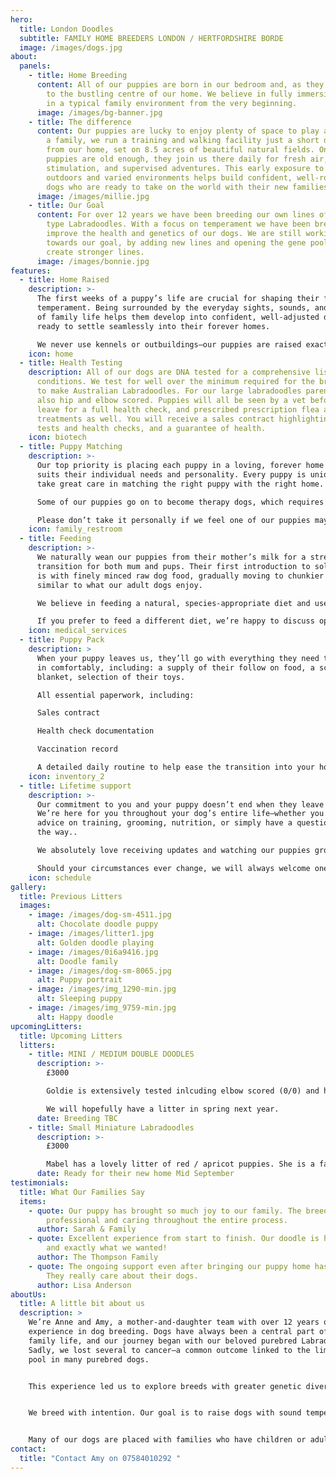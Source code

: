 ```yaml
---
hero:
  title: London Doodles
  subtitle: FAMILY HOME BREEDERS LONDON / HERTFORDSHIRE BORDE
  image: /images/dogs.jpg
about:
  panels:
    - title: Home Breeding
      content: All of our puppies are born in our bedroom and, as they grow, are moved
        to the bustling centre of our home. We believe in fully immersing them
        in a typical family environment from the very beginning.
      image: /images/bg-banner.jpg
    - title: The difference
      content: Our puppies are lucky to enjoy plenty of space to play and explore. As
        a family, we run a training and walking facility just a short distance
        from our home, set on 8.5 acres of beautiful natural fields. Once the
        puppies are old enough, they join us there daily for fresh air,
        stimulation, and supervised adventures. This early exposure to the
        outdoors and varied environments helps build confident, well-rounded
        dogs who are ready to take on the world with their new families.
      image: /images/millie.jpg
    - title: Our Goal
      content: For over 12 years we have been breeding our own lines of Australian
        type Labradoodles. With a focus on temperament we have been breeding to
        improve the health and genetics of our dogs. We are still working
        towards our goal, by adding new lines and opening the gene pool to
        create stronger lines.
      image: /images/bonnie.jpg
features:
  - title: Home Raised
    description: >-
      The first weeks of a puppy’s life are crucial for shaping their future
      temperament. Being surrounded by the everyday sights, sounds, and rhythms
      of family life helps them develop into confident, well-adjusted dogs,
      ready to settle seamlessly into their forever homes.

      We never use kennels or outbuildings—our puppies are raised exactly where they belong: right alongside us, as part of the family along with our children, other dogs and cat.
    icon: home
  - title: Health Testing
    description: All of our dogs are DNA tested for a comprehensive list of
      conditions. We test for well over the minimum required for the breeds used
      to make Australian Labradoodles. For our large labradoodles parents are
      also hip and elbow scored. Puppies will all be seen by a vet before they
      leave for a full health check, and prescribed prescription flea and worm
      treatments as well. You will receive a sales contract highlighting the
      tests and health checks, and a guarantee of health.
    icon: biotech
  - title: Puppy Matching
    description: >-
      Our top priority is placing each puppy in a loving, forever home that
      suits their individual needs and personality. Every puppy is unique, so we
      take great care in matching the right puppy with the right home.

      Some of our puppies go on to become therapy dogs, which requires specific temperaments and traits. In these cases, we match them with families who need those characteristics.

      Please don’t take it personally if we feel one of our puppies may not be the right fit for your household. This is never a reflection on you, but a commitment to the long-term wellbeing of our dogs, and it may be that a later litter will suit you better.
    icon: family_restroom
  - title: Feeding
    description: >-
      We naturally wean our puppies from their mother’s milk for a stress free
      transition for both mum and pups. Their first introduction to solid food
      is with finely minced raw dog food, gradually moving to chunkier blends
      similar to what our adult dogs enjoy.

      We believe in feeding a natural, species-appropriate diet and use only age-appropriate, natural treats to support sensory development. Chewing on larger, safe chews not only satisfies their natural instincts but also helps them relax and self-soothe.

      If you prefer to feed a different diet, we’re happy to discuss options with you and will do our best to accommodate your preferences before your puppy goes home.
    icon: medical_services
  - title: Puppy Pack
    description: >
      When your puppy leaves us, they’ll go with everything they need to settle
      in comfortably, including: a supply of their follow on food, a scent
      blanket, selection of their toys.

      All essential paperwork, including:

      Sales contract

      Health check documentation

      Vaccination record

      A detailed daily routine to help ease the transition into your home
    icon: inventory_2
  - title: Lifetime support
    description: >-
      Our commitment to you and your puppy doesn’t end when they leave our home.
      We’re here for you throughout your dog’s entire life—whether you need
      advice on training, grooming, nutrition, or simply have a question along
      the way..

      We absolutely love receiving updates and watching our puppies grow and thrive with their new families—it’s one of the most rewarding parts of what we do.

      Should your circumstances ever change, we will always welcome one of our dogs back into our care—no matter their age. All of our puppies’ microchips are dual registered to us as an added safeguard, ensuring that if any of them ever end up in rescue or picked up by a dog warden we can help to reunite.
    icon: schedule
gallery:
  title: Previous Litters
  images:
    - image: /images/dog-sm-4511.jpg
      alt: Chocolate doodle puppy
    - image: /images/litter1.jpg
      alt: Golden doodle playing
    - image: /images/0i6a9416.jpg
      alt: Doodle family
    - image: /images/dog-sm-8065.jpg
      alt: Puppy portrait
    - image: /images/img_1290-min.jpg
      alt: Sleeping puppy
    - image: /images/img_9759-min.jpg
      alt: Happy doodle
upcomingLitters:
  title: Upcoming Litters
  litters:
    - title: MINI / MEDIUM DOUBLE DOODLES
      description: >-
        £3000

        Goldie is extensively tested inlcuding elbow scored (0/0) and hips (4/4).

        We will hopefully have a litter in spring next year.
      date: Breeding TBC
    - title: Small Miniature Labradoodles
      description: >-
        £3000

        Mabel has a lovely litter of red / apricot puppies. She is a fantastic mum and she has had her own mum here to show her the ropes!
      date: Ready for their new home Mid September
testimonials:
  title: What Our Families Say
  items:
    - quote: Our puppy has brought so much joy to our family. The breeder was
        professional and caring throughout the entire process.
      author: Sarah & Family
    - quote: Excellent experience from start to finish. Our doodle is healthy, happy,
        and exactly what we wanted!
      author: The Thompson Family
    - quote: The ongoing support even after bringing our puppy home has been amazing.
        They really care about their dogs.
      author: Lisa Anderson
aboutUs:
  title: A little bit about us
  description: >
    We’re Anne and Amy, a mother-and-daughter team with over 12 years of
    experience in dog breeding. Dogs have always been a central part of our
    family life, and our journey began with our beloved purebred Labradors.
    Sadly, we lost several to cancer—a common outcome linked to the limited gene
    pool in many purebred dogs.


    This experience led us to explore breeds with greater genetic diversity and more robust health. That’s when we discovered the Australian Labradoodle—and fell in love with the concept. We’ve built our breeding program from the ground up, using only our own carefully developed lines. Our dogs’ pedigrees include a mix of American and English Cocker Spaniel, Labrador, Toy, Miniature, and Standard Poodle—with some lines also incorporating Golden Retriever. This thoughtful blend supports both health and temperament, offering a wide gene pool and consistent, well-balanced personalities.


    We breed with intention. Our goal is to raise dogs with sound temperaments and strong, healthy genetics—ideally suited for modern family life. While many of our puppies go on to be beloved companions, several have also become registered therapy dogs, medical assistance dogs, school support animals—and even one adored nursery dog.


    Many of our dogs are placed with families who have children or adults with additional needs, including autism and other SEN requirements. Whether they carry a formal title or not, these dogs make a real difference in people’s lives—and that’s exactly what we’re here for.
contact:
  title: "Contact Amy on 07584010292 "
---
```

